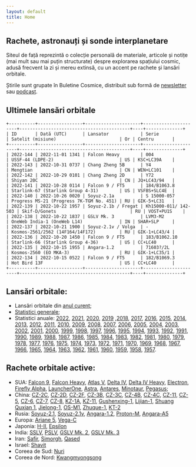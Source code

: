 ```yaml
---
layout: default
title: Home
---
```


## Rachete, astronauți și sonde interplanetare
Siteul de față reprezintă o colecție personală de materiale, articole și notițe (mai mult sau mai puțin structurate) despre explorarea spațiului cosmic, adusă frecvent la zi și mereu extinsă, cu un accent pe rachete și lansări orbitale.

Știrile sunt grupate în Buletine Cosmice, distribuit sub formă de [newsletter](https://buletin.parsec.ro/) sau [podcast](https://www.anchor.fm/buletin).

## Ultimele lansări orbitale

    +----------+-----------------+---------------------+----------------------+------------------------------------------+----+--------------+
    | ID       | Dată (UTC)      | Lansator            | Serie                | Satelit (misiune)                        | Or | Centru       |
    +----------+-----------------+---------------------+----------------------+------------------------------------------+----+--------------+
    | 2022-144 | 2022-11-01 1341 | Falcon Heavy        | 004                  | USSF-44 (LDPE-2)                         | US | KSC+LC39A    |
    | 2022-143 | 2022-10-31 0737 | Chang Zheng 5B      | Y4                   | Mengtian                                 | CN | WEN+LC101    |
    | 2022-142 | 2022-10-29 0101 | Chang Zheng 2D      | Y72                  | Shiyan 20C                               | CN | JQ+LC43/94   |
    | 2022-141 | 2022-10-28 0114 | Falcon 9 / FT5      | 184/B1063.8          | Starlink-67 (Starlink Group 4-31)        | US | VSFBS+SLC4E  |
    | 2022-140 | 2022-10-26 0020 | Soyuz-2.1a          | S 15000-057          | Progress MS-21 (Progress 7K-TGM No. 451) | RU | GIK-5+LC31   |
    | 2022-139 | 2022-10-22 1957 | Soyuz-2.1b / Fregat | Kh15000-011/ 142-503 | Skif-D/Gonets                            | RU | VOST+PU1S    |
    | 2022-138 | 2022-10-22 1837 | GSLV Mk. 3          | LVM3-M2              | OneWeb India-1 (OneWeb L14)              | IN | SHAR+SLP     |
    | 2022-137 | 2022-10-21 1900 | Soyuz-2.1v / Volga  | -                    | Kosmos-2561/2562 (14F164/14F172)         | RU | GIK-1+LC43/4 |
    | 2022-136 | 2022-10-20 1450 | Falcon 9 / FT5      | 183/B1062.10         | Starlink-66 (Starlink Group 4-36)        | US | CC+LC40      |
    | 2022-135 | 2022-10-15 1955 | Angara-1.2          | 71603?/2L            | Kosmos-2560 (EO MKA-3)                   | RU | GIK-1+LC35/1 |
    | 2022-134 | 2022-10-15 0522 | Falcon 9 / FT5      | 182/B1069.3          | Hot Bird 13F                             | US | CC+LC40      |
    +----------+-----------------+---------------------+----------------------+------------------------------------------+----+--------------+


## Lansări orbitale:
- Lansări orbitale din [anul curent](y/2022);
- [Statistici generale](y/totalorbital);
- Statistici anuale: [2022](y/2022), [2021](y/2021), [2020](y/2020), [2019](y/2019) ,[2018](y/2018), [2017](y/2017), [2016](y/2016), [2015](y/2015), [2014](y/2014), [2013](y/2013), [2012](y/2012), [2011](y/2011), [2010](y/2010), [2009](y/2009), [2008](y/2008), [2007](y/2007), [2006](y/2006), [2005](y/2005), [2004](y/2004), [2003](y/2003), [2002](y/2002), [2001](y/2001), [2000](y/2000), [1999](y/1999), [1998](y/1998), [1997](y/1997), [1996](y/1996), [1995](y/1995), [1994](y/1994), [1993](y/1993), [1992](y/1992), [1991](y/1991), [1990](y/1990), [1989](y/1989), [1988](y/1988), [1987](y/1987), [1986](y/1986), [1985](y/1985), [1984](y/1984), [1983](y/1983), [1982](y/1982), [1981](y/1981), [1980](y/1980), [1979](y/1979), [1978](y/1978), [1977](y/1977), [1976](y/1976), [1975](y/1975), [1974](y/1974), [1973](y/1973), [1972](y/1972), [1971](y/1971), [1970](y/1970), [1969](y/1969), [1968](y/1968), [1967](y/1967), [1966](y/1966), [1965](y/1965), [1964](y/1964), [1963](y/1963), [1962](y/1962), [1961](y/1961), [1960](y/1960), [1959](y/1959), [1958](y/1958), [1957](y/1957).

## Rachete orbitale active:
- SUA: [Falcon 9](r/falcon9), [Falcon Heavy](r/falconh), [Atlas V](r/atlasv), [Delta IV](r/delta4), [Delta IV Heavy](r/delta4h), [Electron](r/electron), [Firefly Alpha](r/fireflya), [LauncherOne](r/launcherone), [Astra](r/astra), [Antares](r/antares), [Minotaur](r/minotaur), [Pegasus](r/pegasus);
- China: [CZ-2C](r/cz2c), [CZ-2D](r/cz2d), [CZ-2F](r/cz2f), [CZ-3B](r/cz3b), [CZ-3C](r/cz3c), [CZ-4B](r/cz4b), [CZ-4C](r/cz4c), [CZ-11](r/cz11), [CZ-5](r/cz5), [CZ-6](r/cz6), [CZ-7](r/cz7), [CZ-8](r/cz8), [KZ-1A](r/kz1a), [KZ-11](r/kz11), [Gushenxing-1](r/gushenxing), [Lijian-1](r/lijian), [Shuang Quxian 1](r/sq1), [Jielong-1](r/jielong), [OS-M1](r/osm1), [Zhuque-1](r/zhuque1), [KT-2](r/kt2)
- Rusia: [Soyuz-2.1](r/soyuz21), [Soyuz-2.1v](r/soyuz21v), [Angara-1.2](r/angara12), [Proton-M](r/protonm), [Angara-A5](r/angaraa5)
- Europa: [Ariane 5](r/ariane5), [Vega-C](r/vegac)
- Japonia: [H-II](r/hii), [Epsilon](r/epsilon)
- India: [SSLV](r/sslv), [PSLV](r/pslv), [GSLV Mk. 2](r/gslvmk2), [GSLV Mk. 3](r/gslvmk3)
- Iran: [Safir](r/safir), [Simorgh](r/simorgh), [Qased](r/qased)
- Israel: [Shavit](r/shavit)
- Coreea de Sud: [Nuri](r/nuri)
- Coreea de Nord: [Kwangmyongsong](r/kwangmyongsong)
